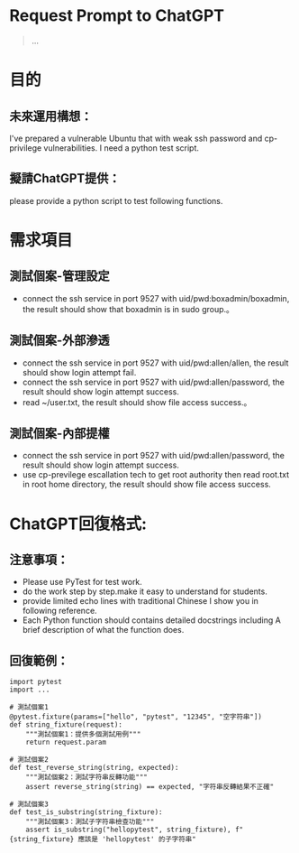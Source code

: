 Request Prompt to ChatGPT
========
> ...

# 目的

## 未來運用構想：
I've prepared a vulnerable Ubuntu that with weak ssh password and cp-privilege vulnerabilities. I need a python test script.

## 擬請ChatGPT提供：
please provide a python script to test following functions.

# 需求項目

## 測試個案-管理設定
  * connect the ssh service in port 9527 with  uid/pwd:boxadmin/boxadmin, the result should show that boxadmin is in sudo group.。

## 測試個案-外部滲透
  * connect the ssh service in port 9527 with  uid/pwd:allen/allen, the result should show login attempt fail.
  * connect the ssh service in port 9527 with  uid/pwd:allen/password, the result should show login attempt success.
  * read ~/user.txt, the result should show file access success.。

## 測試個案-內部提權
  * connect the ssh service in port 9527 with  uid/pwd:allen/password, the result should show login attempt success.
  * use cp-previlege escallation tech to get root authority then read root.txt in root home directory,  the result should show file access success. 

# ChatGPT回復格式:

## 注意事項：
  * Please use PyTest for test work.
  * do the work step by step.make it easy to understand for students.
  * provide limited echo lines with traditional Chinese I show you in following reference.
  * Each Python function should contains detailed docstrings including A brief description of what the function does.

## 回復範例：

```
import pytest
import ...

# 測試個案1
@pytest.fixture(params=["hello", "pytest", "12345", "空字符串"])
def string_fixture(request):
    """測試個案1：提供多個測試用例"""
    return request.param

# 測試個案2
def test_reverse_string(string, expected):
    """測試個案2：測試字符串反轉功能"""
    assert reverse_string(string) == expected, "字符串反轉結果不正確"

# 測試個案3
def test_is_substring(string_fixture):
    """測試個案3：測試子字符串檢查功能"""
    assert is_substring("hellopytest", string_fixture), f"{string_fixture} 應該是 'hellopytest' 的子字符串"
```